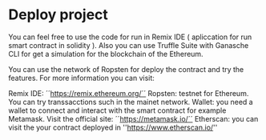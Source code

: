 # Deploy project

You can feel free to use the code for run in Remix IDE ( apliccation for run smart contract in solidity ). Also you can use Truffle Suite with Ganasche CLI for get a simulation for the blockchain of the Ethereum. 

You can use the network of Ropsten for deploy the contract and try the features. 
For more information you can visit: 

Remix IDE: ´´https://remix.ethereum.org/´´
Ropsten: testnet for Ethereum. You can try transsacctions such in the mainet network.
Wallet: you need a wallet to connect and interact with the smart contract for example
Metamask. Visit the official site: ´´https://metamask.io/´´
Etherscan: you can visit the your contract deployed in ''https://www.etherscan.io/''




